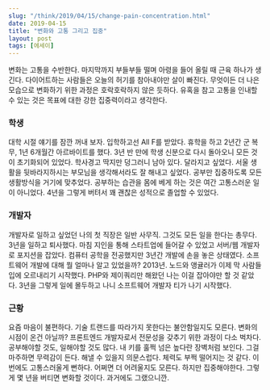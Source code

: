 ```yaml
---
slug: "/think/2019/04/15/change-pain-concentration.html"
date: 2019-04-15
title: "변화와 고통 그리고 집중"
layout: post
tags: [에세이]
---
```


변화는 고통을 수반한다. 마지막까지 부들부들 떨며 아령을 들어 올릴 때 근육 하나가 생긴다. 다이어트하는 사람들은 오늘의 허기를 참아내야만 살이 빠진다. 무엇이든 더 나은 모습으로 변화하기 위한 과정은 호락호락하지 않은 듯하다. 유혹을 참고 고통을 인내할 수 있는 것은 목표에 대한 강한 집중력이라고 생각한다.

### 학생

대학 시절 얘기를 잠깐 꺼내 보자. 입학하고선 All F를 받았다. 휴학을 하고 2년간 군 복무, 1년 6개월간 아르바이트를 했다. 3년 반 만에 학생 신분으로 다시 돌아오니 모든 것이 초기화되어 있었다. 학사경고 딱지만 덩그러니 남아 있다. 달라지고 싶었다. 서울 생활을 뒷바라지하시는 부모님을 생각해서라도 잘 해내고 싶었다. 공부만 집중하도록 모든 생활방식을 거기에 맞추었다. 공부하는 습관을 몸에 베게 하는 것은 여간 고통스러운 일이 아니었다. 4년을 그렇게 버텨서 꽤 괜찮은 성적으로 졸업할 수 있었다.

### 개발자

개발자로 일하고 싶었던 나의 첫 직장은 일반 사무직. 그것도 모든 일을 한다는 총무다. 3년을 일하고 퇴사했다. 마침 지인을 통해 스타트업에 들어갈 수 있었고 서버/웹 개발자로 포지션을 잡았다. 컴퓨터 공학을 전공했지만 3년간 개발에 손을 놓은 상태였다. 소프트웨어 개발에 대해 뭘 얼마나 알고 있었을까? 2013년. 노드와 앵귤러가 이제 막 사람들 입에 오르내리기 시작했다. PHP와 제이쿼리만 해왔던 나는 이걸 잡아야만 할 것 같았다. 3년을 그렇게 일에 몰두하고 나니 소프트웨어 개발자 티가 나기 시작했다.

### 근황

요즘 마음이 불편하다. 기술 트랜드를 따라가지 못한다는 불안함일지도 모른다. 변화의 시점이 온건 아닐까? 프론트엔드 개발자로서 전문성을 갖추기 위한 과정이 다소 벅차다. 공부해야할 것도, 일해야할 것도 많다. 내 키를 훌쩍 넘은 높다란 장벽처럼 보인다. 그걸 마주하면 무력감이 든다. 해낼 수 있을지 의문스럽다. 체력도 부쩍 떨어지는 것 같다. 이번에도 고통스러울게 뻔하다. 어쩌면 더 어려울지도 모른다. 하지만 집중해야한다. 그렇게 몇 년을 버티면 변화할 것이다. 과거에도 그랬으니깐.
